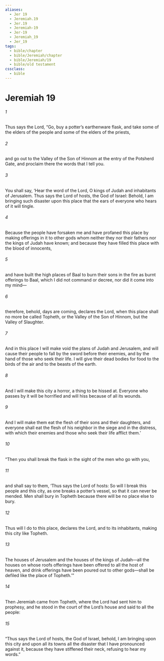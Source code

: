```yaml
---
aliases:
  - Jer 19
  - Jeremiah.19
  - Jer.19
  - Jeremiah-19
  - Jer-19
  - Jeremiah_19
  - Jer_19
tags:
  - bible/chapter
  - bible/Jeremiah/chapter
  - bible/Jeremiah/19
  - bible/old testament
cssclass:
  - bible
---
```


# Jeremiah 19

###### 1
Thus says the Lord, “Go, buy a potter’s earthenware flask, and take some of the elders of the people and some of the elders of the priests,
###### 2
and go out to the Valley of the Son of Hinnom at the entry of the Potsherd Gate, and proclaim there the words that I tell you.
###### 3
You shall say, ‘Hear the word of the Lord, O kings of Judah and inhabitants of Jerusalem. Thus says the Lord of hosts, the God of Israel: Behold, I am bringing such disaster upon this place that the ears of everyone who hears of it will tingle.
###### 4
Because the people have forsaken me and have profaned this place by making offerings in it to other gods whom neither they nor their fathers nor the kings of Judah have known; and because they have filled this place with the blood of innocents,
###### 5
and have built the high places of Baal to burn their sons in the fire as burnt offerings to Baal, which I did not command or decree, nor did it come into my mind—
###### 6
therefore, behold, days are coming, declares the Lord, when this place shall no more be called Topheth, or the Valley of the Son of Hinnom, but the Valley of Slaughter.
###### 7
And in this place I will make void the plans of Judah and Jerusalem, and will cause their people to fall by the sword before their enemies, and by the hand of those who seek their life. I will give their dead bodies for food to the birds of the air and to the beasts of the earth.
###### 8
And I will make this city a horror, a thing to be hissed at. Everyone who passes by it will be horrified and will hiss because of all its wounds.
###### 9
And I will make them eat the flesh of their sons and their daughters, and everyone shall eat the flesh of his neighbor in the siege and in the distress, with which their enemies and those who seek their life afflict them.’
###### 10
“Then you shall break the flask in the sight of the men who go with you,
###### 11
and shall say to them, ‘Thus says the Lord of hosts: So will I break this people and this city, as one breaks a potter’s vessel, so that it can never be mended. Men shall bury in Topheth because there will be no place else to bury.
###### 12
Thus will I do to this place, declares the Lord, and to its inhabitants, making this city like Topheth.
###### 13
The houses of Jerusalem and the houses of the kings of Judah—all the houses on whose roofs offerings have been offered to all the host of heaven, and drink offerings have been poured out to other gods—shall be defiled like the place of Topheth.’”
###### 14
Then Jeremiah came from Topheth, where the Lord had sent him to prophesy, and he stood in the court of the Lord’s house and said to all the people:
###### 15
“Thus says the Lord of hosts, the God of Israel, behold, I am bringing upon this city and upon all its towns all the disaster that I have pronounced against it, because they have stiffened their neck, refusing to hear my words.”


